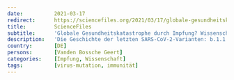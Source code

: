 ```yaml
---
date:          2021-03-17
redirect:      https://sciencefiles.org/2021/03/17/globale-gesundheitskatastrophe-durch-impfung-wissenschaftler-warnt-eindringlich/
title:         ScienceFiles
subtitle:      'Globale Gesundheitskatastrophe durch Impfung? Wissenschaftler warnt eindringlich'
description:   'Die Geschichte der letzten SARS-CoV-2-Varianten: b.1.1.207 - entdeckt in Nigeria, August 2020 (Hauptmutation: P681H); b.1.1.7 - endeckt im Vereinigten Königreich, September 2020 (Hauptmutation: N501Y); b.1.351 - entdeckt in Südafrika, Dezember 2020 (Hauptmutationen: N501Y, E484K, K417T); b.1.525 - entdeckt im Vereinigten Königreich, Dezember 2020 (Hauptmutationen: E484K, F888L); P1 - entdeckt in Brasilien, Januar 2021 (Hauptmutationen: N501Y,…'
country:       [DE]
persons:       [Vanden Bossche Geert]
categories:    [Impfung, Wissenschaft]
tags:          [virus-mutation, immunität]
---
```

